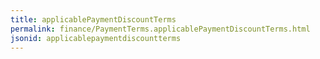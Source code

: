 ```yaml
---
title: applicablePaymentDiscountTerms
permalink: finance/PaymentTerms.applicablePaymentDiscountTerms.html
jsonid: applicablepaymentdiscountterms
---
```


